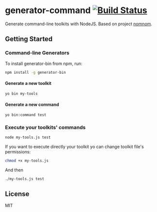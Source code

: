 # generator-command [![Build Status](https://secure.travis-ci.org/cladera/generator-bin.png?branch=master)](https://travis-ci.org/cladera/generator-bin)

Generate command-line toolkits with NodeJS. Based on project [nomnom](https://github.com/harthur/nomnom).

## Getting Started


### Command-line Generators

To install generator-bin from npm, run:

```bash
npm install -g generator-bin
```

#### Generate a new toolkit

```bash
yo bin my-tools
```

#### Generate a new command

```bash
yo bin:command test
```

### Execute your toolkits' commands


```bash
node my-tools.js test
```
If you want to execute directly your toolkit yo can change toolkit file's permissions:

```bash
chmod +x my-tools.js
```

And then

```bash
./my-tools.js test
```


## License

MIT
